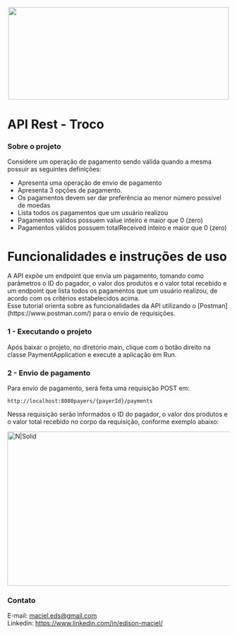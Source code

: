 <p align="center"><img width="500" height="210" src="https://i.ibb.co/jGsyd3p/1-0-Hyu03i97p-VH5-TCwlsc-Ag.png"></p>








<h1 class="code-line" data-line-start=0 data-line-end=1 ><a id="Desafio 1: Strings"></a>API Rest - Troco</h1>
<h3 class="code-line" data-line-start=2 data-line-end=3 ><a id="Sobre_o_projeto"></a>Sobre o projeto</h3>
<p class="has-line-data" data-line-start="5" data-line-end="6">Considere um operação de pagamento sendo válida quando a mesma possuir as seguintes definições:

<ul>
<li class="has-line-data" data-line-start="14" data-line-end="15">Apresenta uma operação de envio de pagamento</li>
<li class="has-line-data" data-line-start="15" data-line-end="16">Apresenta 3 opções de pagamento.</li>
<li class="has-line-data" data-line-start="16" data-line-end="17">Os pagamentos devem ser dar preferência ao menor número possível de
moedas</li>
<li class="has-line-data" data-line-start="18" data-line-end="19">Lista todos os pagamentos que um usuário realizou</li>
<li class="has-line-data" data-line-start="19" data-line-end="20">Pagamentos válidos possuem value inteiro e maior que 0 (zero)</li>
<li class="has-line-data" data-line-start="20" data-line-end="21">Pagamentos válidos possuem totalReceived inteiro e maior que 0 (zero)</li>
</ul>


<h1 class="code-line" data-line-start=23 data-line-end=24 ><a id="Funcionalidades_23"></a>Funcionalidades e instruções de uso</h1>
<p class="has-line-data" data-line-start="25" data-line-end="28">A API expõe um endpoint que envia um pagamento, tomando como parâmetros o ID do pagador, o valor dos produtos e o valor total recebido e um endpoint que lista todos os pagamentos que um usuário realizou, de acordo com os critérios estabelecidos acima.
<br>Esse tutorial orienta sobre as funcionalidades da API utilizando o [Postman](https://www.postman.com/) para o envio de requisições.<br>




<h3 class="code-line" data-line-start=29 data-line-end=30 ><a id="1__Criao_de_usurio_29"></a>1 - Executando o projeto</h3>
<p class="has-line-data" data-line-start="31" data-line-end="32">Após baixar o projeto, no diretório main, clique com o botão direito na classe PaymentApplication e execute a aplicação em Run.</p>

<h3 class="code-line" data-line-start=29 data-line-end=30 ><a id="1__Criao_de_usurio_29"></a>2 - Envio de pagamento</h3>
<p class="has-line-data" data-line-start="31" data-line-end="32">Para envio de pagamento, será feita uma requisição POST em:</p>
<pre><code class="has-line-data" data-line-start="33" data-line-end="35" class="language-sh">http://localhost:<span class="hljs-number">8080</span>payers/{payerId}/payments
</code></pre>
<p class="has-line-data" data-line-start="35" data-line-end="36">Nessa requisição serão informados o ID do pagador, o valor dos produtos e o valor total recebido no corpo da requisição, conforme exemplo abaixo:</p>

<p class="has-line-data" data-line-start="37" data-line-end="38"><img width="650" height="350" img src="https://iili.io/WX94cb.md.png" alt="N|Solid"></p>






















<h3 class="code-line" data-line-start=86 data-line-end=87 ><a id="Contato_86"></a>Contato</h3>
<p class="has-line-data" data-line-start="88" data-line-end="90">E-mail: <a href="mailto:maciel.eds@gmail.com">maciel.eds@gmail.com</a><br>
Linkedin: <a href="https://www.linkedin.com/in/edison-maciel-6a83a14a/">https://www.linkedin.com/in/edison-maciel/</a></p>
